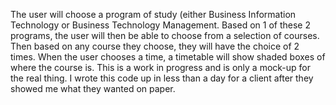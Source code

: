 The user will choose a program of study (either Business Information Technology or Business Technology Management. 
Based on 1 of these 2 programs, the user will then be able to choose from a selection of courses.
Then based on any course they choose, they will have the choice of 2 times. 
When the user chooses a time, a timetable will show shaded boxes of where the course is.
This is a work in progress and is only a mock-up for the real thing. 
I wrote this code up in less than a day for a client after they showed me what they wanted on paper. 

